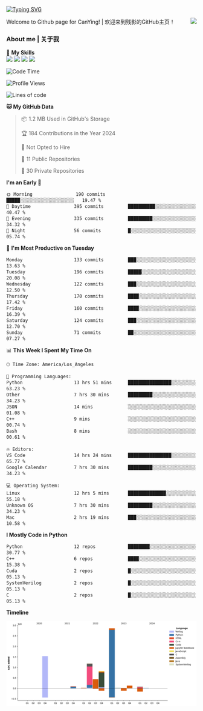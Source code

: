 [![Typing SVG](https://readme-typing-svg.herokuapp.com?size=25&duration=3500&color=00FFFF&vCenter=true&width=250&height=40&lines=Hi+Welcome+%F0%9F%91%8B%F0%9F%8F%BB;I'm+CanYing|残影)](https://git.io/typing-svg)

<a href="#">
  <img align="right" src="https://github-readme-stats.vercel.app/api?username=CanYing0913&count_private=true&rank_icon=github&show_icons=true&bg_color=15,f2f7fd,E0EAFC&" />
</a>

Welcome to Github page for CanYing! | 欢迎来到残影的GitHub主页！

### About me | 关于我

🌟 **My Skills**  
![](https://img.shields.io/badge/-C-A8B9CC?style=flat-square&logo=C&logoColor=fff)
![](https://img.shields.io/badge/-C++-00599C?style=flat-square&logo=Cpp&logoColor=fff)
![](https://img.shields.io/badge/-Python-3776AB?style=flat-square&logo=Python&logoColor=fff)
![](https://img.shields.io/badge/-Linux-000000?style=flat-square&logo=Linux&logoColor=fff)

<!--START_SECTION:waka-->
![Code Time](http://img.shields.io/badge/Code%20Time-221%20hrs%205%20mins-blue)

![Profile Views](http://img.shields.io/badge/Profile%20Views-1-blue)

![Lines of code](https://img.shields.io/badge/From%20Hello%20World%20I%27ve%20Written-7.1%20million%20lines%20of%20code-blue)

**🐱 My GitHub Data** 

> 📦 1.2 MB Used in GitHub's Storage 
 > 
> 🏆 184 Contributions in the Year 2024
 > 
> 🚫 Not Opted to Hire
 > 
> 📜 11 Public Repositories 
 > 
> 🔑 30 Private Repositories 
 > 
**I'm an Early 🐤** 

```text
🌞 Morning                190 commits         █████░░░░░░░░░░░░░░░░░░░░   19.47 % 
🌆 Daytime                395 commits         ██████████░░░░░░░░░░░░░░░   40.47 % 
🌃 Evening                335 commits         █████████░░░░░░░░░░░░░░░░   34.32 % 
🌙 Night                  56 commits          █░░░░░░░░░░░░░░░░░░░░░░░░   05.74 % 
```
📅 **I'm Most Productive on Tuesday** 

```text
Monday                   133 commits         ███░░░░░░░░░░░░░░░░░░░░░░   13.63 % 
Tuesday                  196 commits         █████░░░░░░░░░░░░░░░░░░░░   20.08 % 
Wednesday                122 commits         ███░░░░░░░░░░░░░░░░░░░░░░   12.50 % 
Thursday                 170 commits         ████░░░░░░░░░░░░░░░░░░░░░   17.42 % 
Friday                   160 commits         ████░░░░░░░░░░░░░░░░░░░░░   16.39 % 
Saturday                 124 commits         ███░░░░░░░░░░░░░░░░░░░░░░   12.70 % 
Sunday                   71 commits          ██░░░░░░░░░░░░░░░░░░░░░░░   07.27 % 
```


📊 **This Week I Spent My Time On** 

```text
🕑︎ Time Zone: America/Los_Angeles

💬 Programming Languages: 
Python                   13 hrs 51 mins      ████████████████░░░░░░░░░   63.23 % 
Other                    7 hrs 30 mins       █████████░░░░░░░░░░░░░░░░   34.23 % 
JSON                     14 mins             ░░░░░░░░░░░░░░░░░░░░░░░░░   01.08 % 
C++                      9 mins              ░░░░░░░░░░░░░░░░░░░░░░░░░   00.74 % 
Bash                     8 mins              ░░░░░░░░░░░░░░░░░░░░░░░░░   00.61 % 

🔥 Editors: 
VS Code                  14 hrs 24 mins      ████████████████░░░░░░░░░   65.77 % 
Google Calendar          7 hrs 30 mins       █████████░░░░░░░░░░░░░░░░   34.23 % 

💻 Operating System: 
Linux                    12 hrs 5 mins       ██████████████░░░░░░░░░░░   55.18 % 
Unknown OS               7 hrs 30 mins       █████████░░░░░░░░░░░░░░░░   34.23 % 
Mac                      2 hrs 19 mins       ███░░░░░░░░░░░░░░░░░░░░░░   10.58 % 
```

**I Mostly Code in Python** 

```text
Python                   12 repos            ████████░░░░░░░░░░░░░░░░░   30.77 % 
C++                      6 repos             ████░░░░░░░░░░░░░░░░░░░░░   15.38 % 
Cuda                     2 repos             █░░░░░░░░░░░░░░░░░░░░░░░░   05.13 % 
SystemVerilog            2 repos             █░░░░░░░░░░░░░░░░░░░░░░░░   05.13 % 
C                        2 repos             █░░░░░░░░░░░░░░░░░░░░░░░░   05.13 % 
```



**Timeline**

![Lines of Code chart](https://raw.githubusercontent.com/CanYing0913/CanYing0913/master/assets/bar_graph.png)


<!--END_SECTION:waka-->
